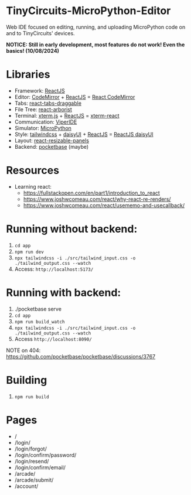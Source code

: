 # TinyCircuits-MicroPython-Editor
Web IDE focused on editing, running, and uploading MicroPython code on and to TinyCircuits' devices.

**NOTICE: Still in early development, most features do not work! Even the basics! (10/08/2024)**

# Libraries
* Framework: [ReactJS](https://react.dev/)
* Editor: [CodeMirror](https://codemirror.net/) + [ReactJS](https://react.dev/) = [React CodeMirror](https://uiwjs.github.io/react-codemirror/)
* Tabs: [react-tabs-draggable](https://github.com/uiwjs/react-tabs-draggable)
* File Tree: [react-arborist](https://github.com/brimdata/react-arborist)
* Terminal: [xterm.js](https://github.com/xtermjs/xterm.js) + [ReactJS](https://react.dev/) = [xterm-react](https://github.com/PabloLION/xterm-react)
* Communication: [ViperIDE](https://github.com/vshymanskyy/ViperIDE/blob/main/src/transports.js)
* Simulator: [MicroPython](https://github.com/micropython/micropython)
* Style: [tailwindcss](https://github.com/tailwindlabs/tailwindcss) + [daisyUI](https://github.com/saadeghi/daisyui) + [ReactJS](https://react.dev/) = [ReactJS daisyUI](https://react.daisyui.com/?path=/docs/welcome--docs)
* Layout: [react-resizable-panels](https://github.com/bvaughn/react-resizable-panels)
* Backend: [pocketbase](https://pocketbase.io/) (maybe)


# Resources
* Learning react:
    * https://fullstackopen.com/en/part1/introduction_to_react
    * https://www.joshwcomeau.com/react/why-react-re-renders/
    * https://www.joshwcomeau.com/react/usememo-and-usecallback/


# Running without backend:
1. `cd app`
2. `npm run dev`
3. `npx tailwindcss -i ./src/tailwind_input.css -o ./tailwind_output.css --watch`
4. Access: `http://localhost:5173/`


# Running with backend:
1. ./pocketbase serve
2. `cd app`
3. `npm run build_watch`
4. `npx tailwindcss -i ./src/tailwind_input.css -o ./tailwind_output.css --watch`
5. Access `http://localhost:8090/`

NOTE on 404: https://github.com/pocketbase/pocketbase/discussions/3767


# Building
1. `npm run build`


# Pages
* /
* /login/
* /login/forgot/
* /login/confirm/password/
* /login/resend/
* /login/confirm/email/
* /arcade/
* /arcade/submit/
* /account/